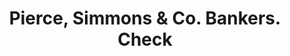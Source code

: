 ---
doi: 10.7916/D8CZ4K6B
date_other: '1870'
date_other_textual: 1870-1879
form: printed ephemera
genre:
- Checks (bank checks)
name:
- Pierce, Simmons & Co. Bankers
object_in_context_url: https://biggert.cul.columbia.edu/items/view/ave_biggert_00662
subject_hierarchical_geographic:
- Red Wing, Minnesota, United States
subject_name:
- Pierce, Simmons & Co. Bankers
title: Pierce, Simmons & Co. Bankers. Check
sort_title: Pierce, Simmons & Co. Bankers. Check
call_number: ave_biggert_00662
coordinates:
- 44.56666666666667,-92.53333333333333
pid: ave_biggert_00662
identifiers: ave_biggert_00662
thumbnail: https://derivativo-1.library.columbia.edu/iiif/2/ldpd:345544/full/!256,256/0/native.jpg
permalink: /biggert/ave_biggert_00662/
layout: iiif-image-page
---